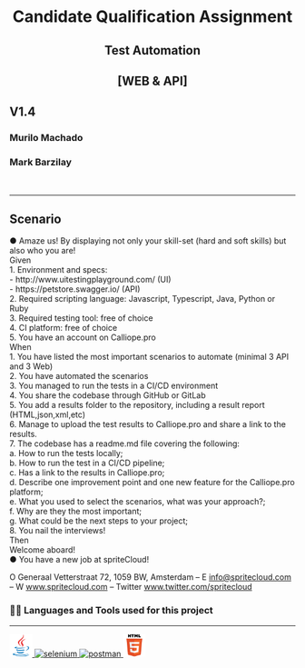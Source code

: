 <h1 align="center">Candidate Qualification Assignment</h1>
<h2 align="center">Test Automation</h2>
<h2 align="center">[WEB & API]</h2>
<h2 align="left">V1.4</h2>
<h3 align="left">Murilo Machado</h3>
<h3 align="left">Mark Barzilay</h3>

<br/>

___

<h2 align="left">Scenario</h2>
● Amaze us! By displaying not only your skill-set (hard and soft skills) but also who you are!<br/>
Given<br/>
1. Environment and specs:<br/>
   - http://www.uitestingplayground.com/ (UI)<br/>
   - https://petstore.swagger.io/ (API)<br/>
2. Required scripting language: Javascript, Typescript, Java, Python or Ruby<br/>
3. Required testing tool: free of choice<br/>
4. CI platform: free of choice<br/>
5. You have an account on Calliope.pro<br/>
   When<br/>
1. You have listed the most important scenarios to automate (minimal 3 API and 3 Web)<br/>
2. You have automated the scenarios<br/>
3. You managed to run the tests in a CI/CD environment<br/>
4. You share the codebase through GitHub or GitLab<br/>
5. You add a results folder to the repository, including a result report (HTML,json,xml,etc)<br/>
6. Manage to upload the test results to Calliope.pro and share a link to the results.<br/>
7. The codebase has a readme.md file covering the following:<br/>
   a. How to run the tests locally;<br/>
   b. How to run the test in a CI/CD pipeline;<br/>
   c. Has a link to the results in Calliope.pro;<br/>
   d. Describe one improvement point and one new feature for the Calliope.pro platform;<br/>
   e. What you used to select the scenarios, what was your approach?;<br/>
   f. Why are they the most important;<br/>
   g. What could be the next steps to your project;<br/>
8. You nail the interviews!<br/>
   Then<br/>
   Welcome aboard!<br/>
   ● You have a new job at spriteCloud!<br/>
   
   O Generaal Vetterstraat 72, 1059 BW, Amsterdam – E info@spritecloud.com – W www.spritecloud.com – Twitter www.twitter.com/spritecloud<br/>
   
   <h3 align="left"> 👨‍💻 Languages and Tools used for this project</h3>

---

<p align="left"> 
<a href="https://www.java.com" target="_blank" rel="noreferrer"> <img src="https://raw.githubusercontent.com/devicons/devicon/master/icons/java/java-original.svg" alt="java" width="40" height="40"/> </a>
<a href="https://www.selenium.dev" target="_blank" rel="noreferrer"> <img src="https://raw.githubusercontent.com/detain/svg-logos/780f25886640cef088af994181646db2f6b1a3f8/svg/selenium-logo.svg" alt="selenium" width="40" height="40"/> </a>
<a href="https://postman.com" target="_blank" rel="noreferrer"> <img src="https://www.vectorlogo.zone/logos/getpostman/getpostman-icon.svg" alt="postman" width="40" height="40"/> </a> 
<a href="https://www.w3.org/html/" target="_blank" rel="noreferrer"> <img src="https://raw.githubusercontent.com/devicons/devicon/master/icons/html5/html5-original-wordmark.svg" alt="html5" width="40" height="40"/> </a> 
</p>
